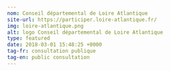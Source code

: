 ```yaml
---
nom: Conseil départemental de Loire Atlantique
site-url: https://participer.loire-atlantique.fr/
img: loire-atlantique.png
alt: logo Conseil départemental de Loire Atlantique
type: featured
date: 2018-03-01 15:48:25 +0000
tag-fr: consultation publique
tag-en: public consultation
---
```

